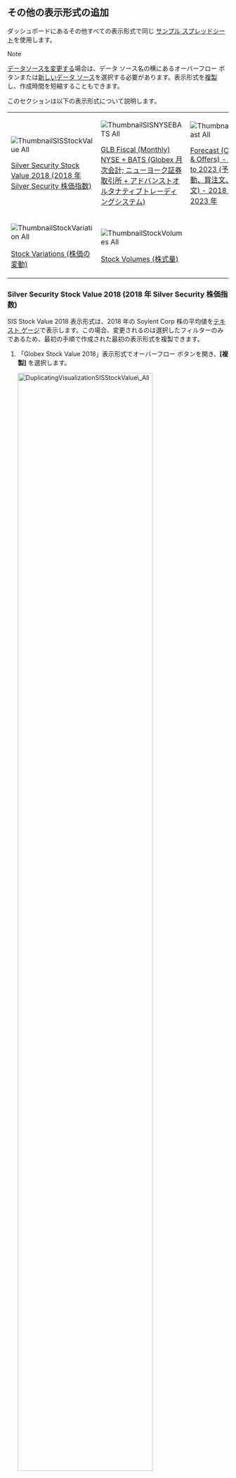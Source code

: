 ## その他の表示形式の追加

ダッシュボードにあるその他すべての表示形式で同じ [サンプル スプレッドシート](http://download.infragistics.com/reportplus/help/samples/Reveal_Dashboard_Tutorials.xlsx)を使用します。

>[!NOTE]
>[データソースを変更する](../../../jp/datasources/changing-data-source-visualization.html)場合は、データ ソース名の横にあるオーバーフロー ボタンまたは[新しいデータ ソース](../../../jp/datasources/datasources/overview.html)を選択する必要があります。表示形式を[複製](../../../jp/dashboards/dashboards-interactions.html#view-edit-mode)し、作成時間を短縮することもできます。

このセクションは以下の表示形式について説明します。

<table>
<colgroup>
<col style="width: 33%" />
<col style="width: 33%" />
<col style="width: 33%" />
</colgroup>
<tbody>
<tr class="odd">
<td><p><img src="images/ThumbnailSISStockValue_All.png" alt="ThumbnailSISStockValue All" /><br />
</p>
<p><a href="#sis-stock-value-2018">Silver Security Stock Value 2018 (2018 年 Silver Security 株価指数)</a><br />
</p></td>
<td><p><img src="images/ThumbnailSISNYSEBATS_All.png" alt="ThumbnailSISNYSEBATS All" /><br />
</p>
<p><a href="#glb-fiscal-monthly">GLB Fiscal (Monthly) NYSE + BATS (Globex 月次会計; ニューヨーク証券取引所 + アドバンストオルタナティブトレーディングシステム) </a><br />
</p></td>
<td><p><img src="images/ThumbnailForecast_All.png" alt="ThumbnailForecast All" /><br />
</p>
<p><a href="#forecast-change-bid-offers">Forecast (Chg, Bid & Offers) - 2018 to 2023 (予測 (変動、買注文、売注文) - 2018 年 ～  2023 年</a><br />
</p></td>
</tr>
<tr class="even">
<td><p><img src="images/ThumbnailStockVariation_All.png" alt="ThumbnailStockVariation All" /><br />
</p>
<p><a href="#stock-variations">Stock Variations (株価の変動)</a><br />
</p></td>
<td><p><img src="images/ThumbnailStockVolumes_All.png" alt="ThumbnailStockVolumes All" /><br />
</p>
<p><a href="#stock-volumes">Stock Volumes (株式量)</a><br />
</p></td>
<td></td>
</tr>
</tbody>
</table>

<a name='sis-stock-value-2018'></a>
### Silver Security Stock Value 2018 (2018 年 Silver Security 株価指数)

SIS Stock Value 2018 表示形式は、2018 年の Soylent Corp 株の平均値を[テキスト ゲージ](~jp/visualization-tutorials/gauge-views.html#create-text-gauge)で表示します。この場合、変更されるのは選択したフィルターのみであるため、最初の手順で作成された最初の表示形式を複製できます。

1. 「Globex Stock Value 2018」表示形式でオーバーフロー ボタンを開き、**[複製]** を選択します。

    <img src="images/DuplicatingVisualizationSISStockValue_All.png" alt="DuplicatingVisualizationSISStockValue\_All" width="80%"/>

<!-- end list -->

2.  表示形式の名前を変更するには、オーバーフロー ボタンを開き、**[名前の変更]** を選択します。

    <img src="images/DuplicateVisualizationRenaming_All.png" alt="DuplicateVisualizationRenaming\_All" width="80%"/>

    値を「Silver Security Stock Value 2018」に設定します。

    <img src="images/SISStockRenamingVisualization_All.png" alt="SISStockRenamingVisualization\_All" width="80%"/>

<!-- end list -->

3.  オーバーフロー ボタンをもう一度選択し、**[編集]** を選択して編集モードに入ります。

    <img src="images/SISStockValueEditingVisualization_All.png" alt="SISStockValueEditingVisualization\_All" width="80%"/>

<!-- end list -->

4.  この表示形式は、**Silver Security Corp** の株価 (2 番目に高い株価) を表示します。表示形式の複製を選択したため、テキスト ゲージに表示される数値は **Globex** に対応します。変更するには、**[データ フィルター]** の **Stocks** フィールドを選択します。次に、**Selected Value** を **Silver Security Corp** に変更し、*Globex の選択を解除します*。

    <img src="images/SISStockValueChangeStock_All.png" alt="SISStockValueChangeStock\_All" width="80%"/>

    次に, **[フィルターの更新]** を選択します。

完了したら、右上の**ティック アイコン**を選択し、ダッシュボード エディターに戻ります。

<a name=glb-fiscal-monthly></a>
### GLB Fiscal (Monthly) NYSE + BATS (Globex 月次会計; ニューヨーク証券取引所 + アドバンストオルタナティブトレーディングシステム)

GLB Fiscal 表示形式は、ニューヨーク証券取引所 (New York Stock Exchange - NYSE) と アドバンストオルタナティブトレーディングシステム (Better Alternative Trading System - BATS) の両方を考慮して、2018 年の Globex 株の価格変動を[ローソク足チャート](~/jp/visualization-tutorials/candlestick-chart.html)で表示します。
以下は作成方法です。

1.  ダッシュボードの右隅にある [+] ボタンを選択し、**Reveal\_Dashboard\_Tutorials** スプレッドシートで **Finance Dashboard** シートを選択します。次に、[データの選択] を選択します。

    <img src="images/SelectingFinanceSheet_All.png" alt="SelectingFinanceSheet\_All.png" width="80%"/>

<!-- end list -->

2.  トップ バーのグリッド アイコンを選択し、**表示形式ピッカーを開き**、ローソク足チャートを選択します。

    <img src="images/SelectCandlestickChart_All.png" alt="SelectCandlestickChart\_All" width="80%"/>

<!-- end list -->

3.  データ エディターで、**Date** フィールドをデータ エディターの [ラベル] プレースホルダーにドラッグアンドドロップし、**Open** を [始値] に、**High** を [高値] に、**Low** を [安値] に、**Close** を [終値] にドラッグアンドドロップします。

    <img src="images/DragDropFinanceGLBFiscal_All.png" alt="DragDropFinanceGLBFiscal\_All" width="30%"/>

<!-- end list -->

4.  デフォルトで、[ラベル]の日付情報は年で表示されます。変更するには、データ エディターの [ラベル] プレースホルダーの **[日付]** を選択し、**[日付の集計]** を **[日]** に変更します。

    <img src="images/FinanceGLBDateAggregation_All.png" alt="FinanceGLBDateAggregation\_All" width="80%"/>

    次に, **[フィールドの更新]** を選択します。

<!-- end list -->

5.  必要に応じて、[始値]、[高値]、[安値]、[終値]の値を選択し、**[小数桁]** を **[0]** に変更して、Y 軸の小数桁を削除できます。

    <img src="images/GLBFiscalRemovingFractionDigits_All.png" alt="GLBFiscalRemovingFractionDigits\_All" width="80%"/>

    次に, **[フィールドの更新]** を選択します。

<!-- end list -->

6.  表示形式は GLB 株価を表示するため、その特定のオプションを表示するために **Stocks** の**フィルターを導入する**必要があります。**Stocks** を **[データ フィルター]** にドラッグアンドドロップし、**[値の選択]** を選択します。

    <img src="images/GlobexCandlestickSelectValues_All.png" alt="GlobexCandlestickSelectValues\_All" width="80%"/>

    すべてのオプションをチェック解除し、**Globex** のみを選択します。

    <img src="images/GlobexCandlestickSelectGlobex_All.png" alt="GlobexCandlestickSelectGlobex\_All" width="80%"/>

    次に、**[フィルターの作成]** を選択します。

<!-- end list -->

7.  2018 年の情報のみを表示するには、フィルターを導入する必要があります。これを行うには、**Date** をデータ エディターの **[データ フィルター]** プレースホルダーにドラッグアンドドロップし、**[フィルター タイプ]** で **[ルールによるフィルター]** を選択します。

    <img src="images/GLBFilterbyRule.png" alt="GLBFilterbyRule" width="80%"/>

    **[カスタム日付範囲]** ルールを選択し、1 月 1 日から 12 月 3 1日までを入力します。

    <img src="images/GLBEnterCustomDateRange_All.png" alt="GLBEnterCustomDateRange\_All" width="80%"/>

    次に、**[フィルターの作成]** を選択します。

<!-- end list -->

8.  **表示形式のタイトルを「GLB Fiscal (Monthly) NYSE + BATS」に変更する**ため、「Finance Dashboard」の横にある**鉛筆アイコンを選択します。**

完了したら、右上の**ティック アイコン**を選択し、ダッシュボード エディターに戻ります。

<a name='forecast-change-bid-offers'></a>
### Forecast (Chg, Bid & Offers) - 2018 to 2023 (予測 (変動、買注文、売注文) - 2018 年 ～  2023 年

Forecast 表示形式は、5 年間の株の変動、買注文、売注文を[折れ線チャート](~/jp/visualization-tutorials/simple-charts.html)で表示します。以下は作成方法です。

1.  ダッシュボードの右隅にある [+] ボタンを選択し、**Reveal\_Dashboard\_Tutorials** スプレッドシートで **Finance Dashboard** シートを選択します。次に、*[データの選択]* を選択します。

    <img src="images/SelectingFinanceSheet_All.png" alt="SelectingFinanceSheet\_All.png" width="80%"/>

<!-- end list -->

2.  トップ バーのグリッド アイコンを選択し、**表示形式ピッカーを開き**、折れ線チャートを選択します。

    <img src="images/SelectLineChart_All.png" alt="SelectLineChart\_All" width="80%"/>

<!-- end list -->

3.  データエ ディターで、**Date** フィールドを [ラベル] に、**Stocks** を [ラベル] の *[階層の追加]* セクションに、**Change**、**Bid**、**Offer** を **[値]** にドラッグアンドドロップします。

    <img src="images/DragDropFinanceForecast_All.png" alt="DragDropFinanceForecast\_All" width="30%"/>

<!-- end list -->

4.  デフォルトで、[ラベル]の日付情報は年で表示されます。変更するには、データ エディターの [ラベル] プレースホルダーの **[日付]** を選択し、**[日付の集計]** を **[月]** に変更します。

    <img src="images/FinanceForecastDateAggregation_All.png" alt="FinanceForecastDateAggregation\_All" width="80%"/>

    次に, **[フィールドの更新]** を選択します。

<!-- end list -->

5.  Y 軸の小数桁を削除するには、[値] フィールドを選択し、**[小数桁]** を **[0]** に変更します。

    <img src="images/ForecastRemovingFractionDigits_All.png" alt="ForecastRemovingFractionDigits\_All" width="80%"/>

    次に, **[フィールドの更新]** を選択します。

<!-- end list -->

6.  **表示形式のタイトルを「Forecast (Chg, Bid & Offers) - 2018 to 2023」に変更する**ため、「Finance Dashboard」の横にある**鉛筆アイコンを選択します。**

完了したら、右上の**ティック アイコン**を選択し、ダッシュボード エディターに戻ります。

<a name='stock-variations'></a>
### Stock Variations (株価の変動)

Stock Variations 表示形式は、12 か月間の株価の変化を[スパークライン チャート](~/jp/visualization-tutorials/sparkline-charts.html)で表示します。以下は作成方法です。

1.  ダッシュボードの右隅にある [+] ボタンを選択し、**Reveal\_Dashboard\_Tutorials** スプレッドシートで **Finance Dashboard** シートを選択します。次に、*[データの選択]* を選択します。

    <img src="images/SelectingFinanceSheet_All.png" alt="SelectingFinanceSheet\_All.png" width="80%"/>

<!-- end list -->

2.  トップ バーのグリッド アイコンを選択し、**表示形式ピッカーを開き**、スパークライン チャートを選択します。

    <img src="images/SelectSparklineChart_All.png" alt="SelectSparklineChart\_All" width="80%"/>

<!-- end list -->

3.  データ エディターで、**Date** フィールドを [日付] に、**Offer** フィールドを **[値]** に、**Stocks** を [カテゴリ] にドラッグアンドドロップします。

    <img src="images/DragDropFinanceStockVariation_All.png" alt="DragDropFinanceStockVariation\_All" width="30%"/>

<!-- end list -->

4.  デフォルトで、**Offer** フィールドは数値として表示されます。通貨として表示するには、フィールドを選択し、**[タイプ]** **を [通貨]** に変更します。

    <img src="images/StockVariationCurrencyFormatting_All.png" alt="StockVariationCurrencyFormatting\_All" width="80%"/>

    次に, **[フィールドの更新]** を選択します。

<!-- end list -->

5.  **過去 12 か月**のチャートは、デフォルトで折れ線チャートで表示されます。サンプルと一致させるために、代わりにエリア チャートを表示するように設定します。表示形式エディターの **[設定]** メニューに移動し、**[チャート タイプ]** ドロップダウンを開き、**[エリア]** を選択します。

    <img src="images/StockVariationChangingChartType_All.png" alt="StockVariationChangingChartType\_All" width="80%"/>

<!-- end list -->

6.  **表示形式のタイトルを「Stock Variations」に変更する**ため、「Finance Dashboard」の横にある**鉛筆アイコンを選択します**。

完了したら、右上の**ティック アイコン**を選択し、ダッシュボード エディターに戻ります。

<a name='stock-volumes'></a>
### Stock Volumes (株式量)

Stock Volumes 表示形式は、1 年間の株式数を[リニア ゲージ](~/jp/visualization-tutorials/gauge-views.html#create-linear-gauge)で表示します。以下は作成方法です。

1.  ダッシュボードの右隅にある [+] ボタンを選択し、**Reveal\_Dashboard\_Tutorials** スプレッドシートで **Finance Dashboard** シートを選択します。次に、*[データの選択]* を選択します。

    <img src="images/SelectingFinanceSheet_All.png" alt="SelectingFinanceSheet\_All.png" width="80%"/>

<!-- end list -->

2.  トップ バーのグリッド アイコンを選択し、**表示形式ピッカーを開き**、リニア チャートを選択します。

    <img src="images/SelectLinearGauge_All.png" alt="SelectLinearGauge\_All" width="80%"/>

<!-- end list -->

3.  データ エディターで、**Stocks**フィールドを [ラベル] に、**Volume** をデータ エディターの [値] プレースホルダーにドラッグアンドドロップします。

    <img src="images/DragDropFinanceStockVolume_All.png" alt="DragDropFinanceStockVolume\_All" width="30%"/>

<!-- end list -->

4.  2018 年の情報のみを表示するには、フィルターを導入する必要があります。これを行うには、**Date** をデータ エディターの [データ フィルター] プレースホルダーにドラッグアンドドロップし、**[フィルター タイプ]** で **[ルールによるフィルター]** を選択します。

    <img src="images/StockVolFilterbyRule_All.png" alt="StockVolFilterbyRule\_All" width="80%"/>

    **[カスタム日付範囲]** ルールを選択し、1 月 1 日から 12 月 3 1日までを入力します。

    <img src="images/StockVolEnterCustomDateRange_All.png" alt="StockVolEnterCustomDateRange\_All" width="80%"/>

    次に、**[フィルターの作成]** を選択します。

<!-- end list -->

5.  **表示形式のタイトルを「Stock Volumes」に変更する**ため、「Finance Dashboard」の横にある**鉛筆アイコンを選択します**。

完了したら、右上隅の**ティック アイコン**を選択し、ダッシュボード エディターに戻ります。

<style>
.previous {
    text-align: left
}

.next {
    float: right
}

</style>

<a href="applying-theme.md" class="previous">&laquo; 前へ</a>
<a href="saving-dashboard.md" class="next">次へ &raquo;</a>
